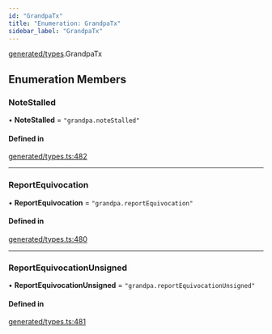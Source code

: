 ```yaml
---
id: "GrandpaTx"
title: "Enumeration: GrandpaTx"
sidebar_label: "GrandpaTx"
---
```


[generated/types](../../../../modules/Generated/Types/Types.md).GrandpaTx

## Enumeration Members

### NoteStalled

• **NoteStalled** = ``"grandpa.noteStalled"``

#### Defined in

[generated/types.ts:482](https://github.com/PolymeshAssociation/polymesh-sdk/blob/31fdce23/src/generated/types.ts#L482)

___

### ReportEquivocation

• **ReportEquivocation** = ``"grandpa.reportEquivocation"``

#### Defined in

[generated/types.ts:480](https://github.com/PolymeshAssociation/polymesh-sdk/blob/31fdce23/src/generated/types.ts#L480)

___

### ReportEquivocationUnsigned

• **ReportEquivocationUnsigned** = ``"grandpa.reportEquivocationUnsigned"``

#### Defined in

[generated/types.ts:481](https://github.com/PolymeshAssociation/polymesh-sdk/blob/31fdce23/src/generated/types.ts#L481)

